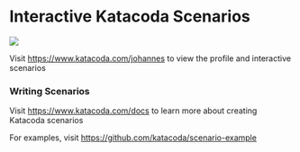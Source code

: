 # Interactive Katacoda Scenarios

[![](http://shields.katacoda.com/katacoda/johannes/count.svg)](https://www.katacoda.com/johannes "Get your profile on Katacoda.com")

Visit https://www.katacoda.com/johannes to view the profile and interactive scenarios

### Writing Scenarios
Visit https://www.katacoda.com/docs to learn more about creating Katacoda scenarios

For examples, visit https://github.com/katacoda/scenario-example
